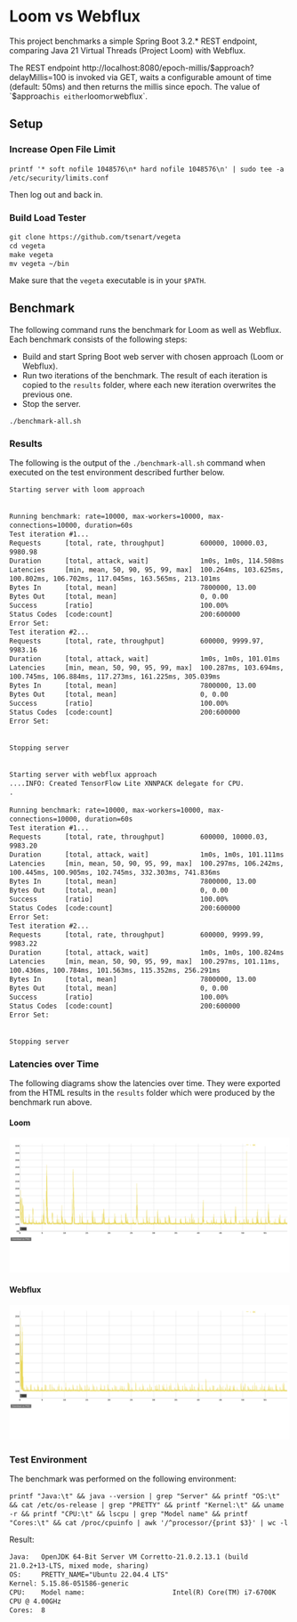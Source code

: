 # Loom vs Webflux

This project benchmarks a simple Spring Boot 3.2.* REST endpoint, comparing Java 21 Virtual Threads (Project Loom) with Webflux.

The REST endpoint http://localhost:8080/epoch-millis/$approach?delayMillis=100 is invoked via GET, waits a configurable amount of time (default: 50ms) and then returns the millis since epoch. The value of `$approach` is either `loom` or `webflux`.

## Setup 

### Increase Open File Limit

```shell
printf '* soft nofile 1048576\n* hard nofile 1048576\n' | sudo tee -a /etc/security/limits.conf 
```
Then log out and back in.


### Build Load Tester

```shell
git clone https://github.com/tsenart/vegeta
cd vegeta
make vegeta
mv vegeta ~/bin
```

Make sure that the `vegeta` executable is in your `$PATH`.

## Benchmark 

The following command runs the benchmark for Loom as well as Webflux. Each benchmark consists of the following steps:
* Build and start Spring Boot web server with chosen approach (Loom or Webflux).
* Run two iterations of the benchmark. The result of each iteration is copied to the `results` folder, where each new iteration overwrites the previous one.
* Stop the server.

```shell
./benchmark-all.sh 
```

### Results

The following is the output of the `./benchmark-all.sh` command when executed on the test environment described further below.

```
Starting server with loom approach


Running benchmark: rate=10000, max-workers=10000, max-connections=10000, duration=60s
Test iteration #1...
Requests      [total, rate, throughput]         600000, 10000.03, 9980.98
Duration      [total, attack, wait]             1m0s, 1m0s, 114.508ms
Latencies     [min, mean, 50, 90, 95, 99, max]  100.264ms, 103.625ms, 100.802ms, 106.702ms, 117.045ms, 163.565ms, 213.101ms
Bytes In      [total, mean]                     7800000, 13.00
Bytes Out     [total, mean]                     0, 0.00
Success       [ratio]                           100.00%
Status Codes  [code:count]                      200:600000  
Error Set:
Test iteration #2...
Requests      [total, rate, throughput]         600000, 9999.97, 9983.16
Duration      [total, attack, wait]             1m0s, 1m0s, 101.01ms
Latencies     [min, mean, 50, 90, 95, 99, max]  100.287ms, 103.694ms, 100.745ms, 106.884ms, 117.273ms, 161.225ms, 305.039ms
Bytes In      [total, mean]                     7800000, 13.00
Bytes Out     [total, mean]                     0, 0.00
Success       [ratio]                           100.00%
Status Codes  [code:count]                      200:600000  
Error Set:


Stopping server


Starting server with webflux approach
....INFO: Created TensorFlow Lite XNNPACK delegate for CPU.
.

Running benchmark: rate=10000, max-workers=10000, max-connections=10000, duration=60s
Test iteration #1...
Requests      [total, rate, throughput]         600000, 10000.03, 9983.20
Duration      [total, attack, wait]             1m0s, 1m0s, 101.111ms
Latencies     [min, mean, 50, 90, 95, 99, max]  100.297ms, 106.242ms, 100.445ms, 100.905ms, 102.745ms, 332.303ms, 741.836ms
Bytes In      [total, mean]                     7800000, 13.00
Bytes Out     [total, mean]                     0, 0.00
Success       [ratio]                           100.00%
Status Codes  [code:count]                      200:600000  
Error Set:
Test iteration #2...
Requests      [total, rate, throughput]         600000, 9999.99, 9983.22
Duration      [total, attack, wait]             1m0s, 1m0s, 100.824ms
Latencies     [min, mean, 50, 90, 95, 99, max]  100.297ms, 101.11ms, 100.436ms, 100.784ms, 101.563ms, 115.352ms, 256.291ms
Bytes In      [total, mean]                     7800000, 13.00
Bytes Out     [total, mean]                     0, 0.00
Success       [ratio]                           100.00%
Status Codes  [code:count]                      200:600000  
Error Set:


Stopping server
```

### Latencies over Time 

The following diagrams show the latencies over time. They were exported from the HTML results in the `results` folder which were produced by the benchmark run above. 

#### Loom

![Loom](results/loom.png "Loom")

#### Webflux

![Webflux](results/webflux.png "Webflux")

### Test Environment

The benchmark was performed on the following environment:

```shell
printf "Java:\t" && java --version | grep "Server" && printf "OS:\t" && cat /etc/os-release | grep "PRETTY" && printf "Kernel:\t" && uname -r && printf "CPU:\t" && lscpu | grep "Model name" && printf "Cores:\t" && cat /proc/cpuinfo | awk '/^processor/{print $3}' | wc -l
```

Result:
```
Java:   OpenJDK 64-Bit Server VM Corretto-21.0.2.13.1 (build 21.0.2+13-LTS, mixed mode, sharing)
OS:     PRETTY_NAME="Ubuntu 22.04.4 LTS"
Kernel: 5.15.86-051586-generic
CPU:    Model name:                      Intel(R) Core(TM) i7-6700K CPU @ 4.00GHz
Cores:  8
```

